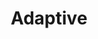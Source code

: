 ---
layout: default
layout_grid: true
title: Adaptive
keywords: adaptive
description: JHipster is a fully Open Source, widely used application generator. It leverages cool technologies like Spring Boot, AngularJS and Yeoman to give you a high level of productivity and quality.
class: fa fa-industry
class_value:
project_slug: adaptive-arp-javascript
project_type: Library
project_tech: JavaScript
project_quality:            <a hred="https://www.codacy.com/public/carlos/adaptive-arp-javascript"><img src="https://www.codacy.com/project/badge/e88afab095404cdd88b70de43df182de"></a>
project_release_extra:
project_version_extra:
project_devdependencies:
project_dependencies:
sitemap:
priority: 1.0
lastmod: 2015-10-27T11:07:00+01:00
---